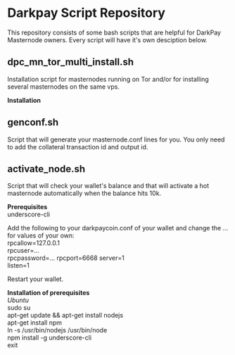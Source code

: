 # Darkpay Script Repository  
This repository consists of some bash scripts that are helpful for DarkPay Masternode owners. Every script will have it's own desciption below.  

## dpc_mn_tor_multi_install.sh  
Installation script for masternodes running on Tor and/or for installing several masternodes on the same vps. 

**Installation**  

## genconf.sh  
Script that will generate your masternode.conf lines for you. You only need to add the collateral transaction id and output id.  

## activate_node.sh  
Script that will check your wallet's balance and that will activate a hot masternode automatically when the balance hits 10k.  

**Prerequisites**  
underscore-cli  

Add the following to your darkpaycoin.conf of your wallet and change the ... for values of your own:  
rpcallow=127.0.0.1  
rpcuser=...  
rpcpassword=...
rpcport=6668
server=1  
listen=1  

Restart your wallet.  

**Installation of prerequisites**  
*Ubuntu*  
    sudo su  
    apt-get update && apt-get install nodejs  
    apt-get install npm  
    ln -s /usr/bin/nodejs /usr/bin/node  
    npm install -g underscore-cli  
    exit  
